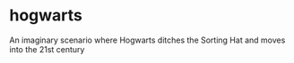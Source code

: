 # hogwarts
An imaginary scenario where Hogwarts ditches the Sorting Hat and moves into the 21st century
